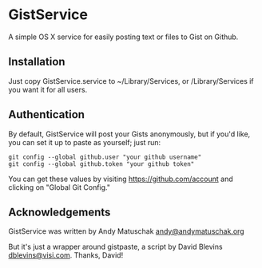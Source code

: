GistService
===========

A simple OS X service for easily posting text or files to Gist on Github.

Installation
------------

Just copy GistService.service to ~/Library/Services, or /Library/Services if you want it for all users.

Authentication
--------------

By default, GistService will post your Gists anonymously, but if you'd like, you can set it up to paste as yourself; just run:

    git config --global github.user "your github username"
    git config --global github.token "your github token"
	
You can get these values by visiting https://github.com/account and clicking on "Global Git Config."

Acknowledgements
----------------

GistService was written by Andy Matuschak <andy@andymatuschak.org>

But it's just a wrapper around gistpaste, a script by David Blevins <dblevins@visi.com>. Thanks, David!